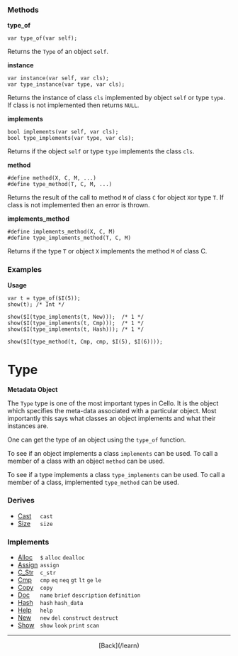   <div class="row">
  <div class="col-xs-6 col-md-6">

### Methods

__type_of__

    var type_of(var self);

Returns the `Type` of an object `self`.

__instance__

    var instance(var self, var cls);
    var type_instance(var type, var cls);

Returns the instance of class `cls` implemented by object `self` or type `type`. If class is not implemented then returns `NULL`.

__implements__

    bool implements(var self, var cls);
    bool type_implements(var type, var cls);

Returns if the object `self` or type `type` implements the class `cls`.

__method__

    #define method(X, C, M, ...)
    #define type_method(T, C, M, ...)

Returns the result of the call to method `M` of class `C` for object `X`or type `T`. If class is not implemented then an error is thrown.

__implements_method__

    #define implements_method(X, C, M)
    #define type_implements_method(T, C, M)

Returns if the type `T` or object `X` implements the method `M` of class C.

### Examples

__Usage__

    var t = type_of($I(5));
    show(t); /* Int */
    
    show($I(type_implements(t, New)));  /* 1 */
    show($I(type_implements(t, Cmp)));  /* 1 */
    show($I(type_implements(t, Hash))); /* 1 */
    
    show($I(type_method(t, Cmp, cmp, $I(5), $I(6))));
    



  </div>
  <div class="col-xs-6 col-md-6">

# Type
__Metadata Object__

The `Type` type is one of the most important types in Cello. It is the object which specifies the meta-data associated with a particular object. Most importantly this says what classes an object implements and what their instances are.

One can get the type of an object using the `type_of` function.

To see if an object implements a class `implements` can be used. To call a member of a class with an object `method` can be used.

To see if a type implements a class `type_implements` can be used. To call a member of a class, implemented `type_method` can be used.

### Derives

* <span style="width:50px; float:left;">[Cast](/learn/cast)</span>`cast` 
* <span style="width:50px; float:left;">[Size](/learn/size)</span>`size` 
### Implements

* <span style="width:50px; float:left;">[Alloc](/learn/alloc)</span>`$` `alloc` `dealloc` 
* <span style="width:50px; float:left;">[Assign](/learn/assign)</span>`assign` 
* <span style="width:50px; float:left;">[C_Str](/learn/c_str)</span>`c_str` 
* <span style="width:50px; float:left;">[Cmp](/learn/cmp)</span>`cmp` `eq` `neq` `gt` `lt` `ge` `le` 
* <span style="width:50px; float:left;">[Copy](/learn/copy)</span>`copy` 
* <span style="width:50px; float:left;">[Doc](/learn/doc)</span>`name` `brief` `description` `definition` 
* <span style="width:50px; float:left;">[Hash](/learn/hash)</span>`hash` `hash_data` 
* <span style="width:50px; float:left;">[Help](/learn/help)</span>`help` 
* <span style="width:50px; float:left;">[New](/learn/new)</span>`new` `del` `construct` `destruct` 
* <span style="width:50px; float:left;">[Show](/learn/show)</span>`show` `look` `print` `scan` 

* * *

  <p style="text-align:center;">
[Back](/learn)
  </p>

  </div>
  </div>

